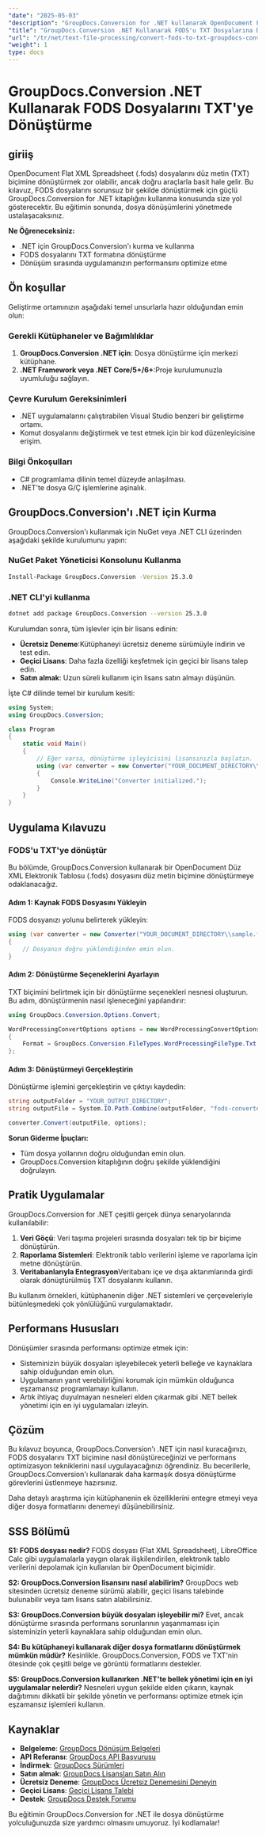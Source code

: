 ```yaml
---
"date": "2025-05-03"
"description": "GroupDocs.Conversion for .NET kullanarak OpenDocument Flat XML Spreadsheet (.fods) dosyalarını düz metin biçimine nasıl dönüştüreceğinizi öğrenin. Sorunsuz bir dönüştürme süreci için bu kılavuzu izleyin."
"title": "GroupDocs.Conversion .NET Kullanarak FODS'u TXT Dosyalarına Dönüştürün | Metin Dosyası İşleme Kılavuzu"
"url": "/tr/net/text-file-processing/convert-fods-to-txt-groupdocs-conversion-net/"
"weight": 1
type: docs
---
```

# GroupDocs.Conversion .NET Kullanarak FODS Dosyalarını TXT'ye Dönüştürme

## giriiş

OpenDocument Flat XML Spreadsheet (.fods) dosyalarını düz metin (TXT) biçimine dönüştürmek zor olabilir, ancak doğru araçlarla basit hale gelir. Bu kılavuz, FODS dosyalarını sorunsuz bir şekilde dönüştürmek için güçlü GroupDocs.Conversion for .NET kitaplığını kullanma konusunda size yol gösterecektir. Bu eğitimin sonunda, dosya dönüşümlerini yönetmede ustalaşacaksınız.

**Ne Öğreneceksiniz:**
- .NET için GroupDocs.Conversion'ı kurma ve kullanma
- FODS dosyalarını TXT formatına dönüştürme
- Dönüşüm sırasında uygulamanızın performansını optimize etme

## Ön koşullar

Geliştirme ortamınızın aşağıdaki temel unsurlarla hazır olduğundan emin olun:

### Gerekli Kütüphaneler ve Bağımlılıklar
1. **GroupDocs.Conversion .NET için**: Dosya dönüştürme için merkezi kütüphane.
2. **.NET Framework veya .NET Core/5+/6+**:Proje kurulumunuzla uyumluluğu sağlayın.

### Çevre Kurulum Gereksinimleri
- .NET uygulamalarını çalıştırabilen Visual Studio benzeri bir geliştirme ortamı.
- Komut dosyalarını değiştirmek ve test etmek için bir kod düzenleyicisine erişim.

### Bilgi Önkoşulları
- C# programlama dilinin temel düzeyde anlaşılması.
- .NET'te dosya G/Ç işlemlerine aşinalık.

## GroupDocs.Conversion'ı .NET için Kurma

GroupDocs.Conversion'ı kullanmak için NuGet veya .NET CLI üzerinden aşağıdaki şekilde kurulumunu yapın:

### NuGet Paket Yöneticisi Konsolunu Kullanma
```bash
Install-Package GroupDocs.Conversion -Version 25.3.0
```

### .NET CLI'yi kullanma
```bash
dotnet add package GroupDocs.Conversion --version 25.3.0
```

Kurulumdan sonra, tüm işlevler için bir lisans edinin:
- **Ücretsiz Deneme**:Kütüphaneyi ücretsiz deneme sürümüyle indirin ve test edin.
- **Geçici Lisans**: Daha fazla özelliği keşfetmek için geçici bir lisans talep edin.
- **Satın almak**: Uzun süreli kullanım için lisans satın almayı düşünün.

İşte C# dilinde temel bir kurulum kesiti:
```csharp
using System;
using GroupDocs.Conversion;

class Program
{
    static void Main()
    {
        // Eğer varsa, dönüştürme işleyicisini lisansınızla başlatın.
        using (var converter = new Converter("YOUR_DOCUMENT_DIRECTORY\\sample.fods"))
        {
            Console.WriteLine("Converter initialized.");
        }
    }
}
```

## Uygulama Kılavuzu

### FODS'u TXT'ye dönüştür
Bu bölümde, GroupDocs.Conversion kullanarak bir OpenDocument Düz XML Elektronik Tablosu (.fods) dosyasını düz metin biçimine dönüştürmeye odaklanacağız.

#### Adım 1: Kaynak FODS Dosyasını Yükleyin
FODS dosyanızı yolunu belirterek yükleyin:
```csharp
using (var converter = new Converter("YOUR_DOCUMENT_DIRECTORY\\sample.fods"))
{
    // Dosyanın doğru yüklendiğinden emin olun.
}
```

#### Adım 2: Dönüştürme Seçeneklerini Ayarlayın
TXT biçimini belirtmek için bir dönüştürme seçenekleri nesnesi oluşturun. Bu adım, dönüştürmenin nasıl işleneceğini yapılandırır:
```csharp
using GroupDocs.Conversion.Options.Convert;

WordProcessingConvertOptions options = new WordProcessingConvertOptions 
{ 
    Format = GroupDocs.Conversion.FileTypes.WordProcessingFileType.Txt 
};
```

#### Adım 3: Dönüştürmeyi Gerçekleştirin
Dönüştürme işlemini gerçekleştirin ve çıktıyı kaydedin:
```csharp
string outputFolder = "YOUR_OUTPUT_DIRECTORY";
string outputFile = System.IO.Path.Combine(outputFolder, "fods-converted-to.txt");

converter.Convert(outputFile, options);
```
**Sorun Giderme İpuçları:** 
- Tüm dosya yollarının doğru olduğundan emin olun.
- GroupDocs.Conversion kitaplığının doğru şekilde yüklendiğini doğrulayın.

## Pratik Uygulamalar

GroupDocs.Conversion for .NET çeşitli gerçek dünya senaryolarında kullanılabilir:
1. **Veri Göçü**: Veri taşıma projeleri sırasında dosyaları tek tip bir biçime dönüştürün.
2. **Raporlama Sistemleri**: Elektronik tablo verilerini işleme ve raporlama için metne dönüştürün.
3. **Veritabanlarıyla Entegrasyon**Veritabanı içe ve dışa aktarımlarında girdi olarak dönüştürülmüş TXT dosyalarını kullanın.

Bu kullanım örnekleri, kütüphanenin diğer .NET sistemleri ve çerçeveleriyle bütünleşmedeki çok yönlülüğünü vurgulamaktadır.

## Performans Hususları
Dönüşümler sırasında performansı optimize etmek için:
- Sisteminizin büyük dosyaları işleyebilecek yeterli belleğe ve kaynaklara sahip olduğundan emin olun.
- Uygulamanın yanıt verebilirliğini korumak için mümkün olduğunca eşzamansız programlamayı kullanın.
- Artık ihtiyaç duyulmayan nesneleri elden çıkarmak gibi .NET bellek yönetimi için en iyi uygulamaları izleyin.

## Çözüm
Bu kılavuz boyunca, GroupDocs.Conversion'ı .NET için nasıl kuracağınızı, FODS dosyalarını TXT biçimine nasıl dönüştüreceğinizi ve performans optimizasyon tekniklerini nasıl uygulayacağınızı öğrendiniz. Bu becerilerle, GroupDocs.Conversion'ı kullanarak daha karmaşık dosya dönüştürme görevlerini üstlenmeye hazırsınız.

Daha detaylı araştırma için kütüphanenin ek özelliklerini entegre etmeyi veya diğer dosya formatlarını denemeyi düşünebilirsiniz.

## SSS Bölümü
**S1: FODS dosyası nedir?**
FODS dosyası (Flat XML Spreadsheet), LibreOffice Calc gibi uygulamalarla yaygın olarak ilişkilendirilen, elektronik tablo verilerini depolamak için kullanılan bir OpenDocument biçimidir.

**S2: GroupDocs.Conversion lisansını nasıl alabilirim?**
GroupDocs web sitesinden ücretsiz deneme sürümü alabilir, geçici lisans talebinde bulunabilir veya tam lisans satın alabilirsiniz.

**S3: GroupDocs.Conversion büyük dosyaları işleyebilir mi?**
Evet, ancak dönüştürme sırasında performans sorunlarının yaşanmaması için sisteminizin yeterli kaynaklara sahip olduğundan emin olun.

**S4: Bu kütüphaneyi kullanarak diğer dosya formatlarını dönüştürmek mümkün müdür?**
Kesinlikle. GroupDocs.Conversion, FODS ve TXT'nin ötesinde çok çeşitli belge ve görüntü formatlarını destekler.

**S5: GroupDocs.Conversion kullanırken .NET'te bellek yönetimi için en iyi uygulamalar nelerdir?**
Nesneleri uygun şekilde elden çıkarın, kaynak dağıtımını dikkatli bir şekilde yönetin ve performansı optimize etmek için eşzamansız işlemleri kullanın.

## Kaynaklar
- **Belgeleme**: [GroupDocs Dönüşüm Belgeleri](https://docs.groupdocs.com/conversion/net/)
- **API Referansı**: [GroupDocs API Başvurusu](https://reference.groupdocs.com/conversion/net/)
- **İndirmek**: [GroupDocs Sürümleri](https://releases.groupdocs.com/conversion/net/)
- **Satın almak**: [GroupDocs Lisansları Satın Alın](https://purchase.groupdocs.com/buy)
- **Ücretsiz Deneme**: [GroupDocs Ücretsiz Denemesini Deneyin](https://releases.groupdocs.com/conversion/net/)
- **Geçici Lisans**: [Geçici Lisans Talebi](https://purchase.groupdocs.com/temporary-license/)
- **Destek**: [GroupDocs Destek Forumu](https://forum.groupdocs.com/c/conversion/10)

Bu eğitimin GroupDocs.Conversion for .NET ile dosya dönüştürme yolculuğunuzda size yardımcı olmasını umuyoruz. İyi kodlamalar!